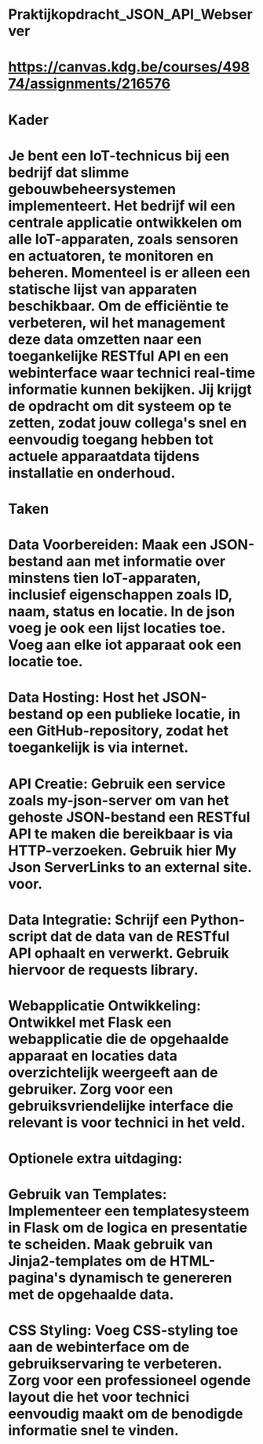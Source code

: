 # Praktijkopdracht_JSON_API_Webserver
# https://canvas.kdg.be/courses/49874/assignments/216576

# Kader
# Je bent een IoT-technicus bij een bedrijf dat slimme gebouwbeheersystemen implementeert. Het bedrijf wil een centrale applicatie ontwikkelen om alle IoT-apparaten, zoals sensoren en actuatoren, te monitoren en beheren. Momenteel is er alleen een statische lijst van apparaten beschikbaar. Om de efficiëntie te verbeteren, wil het management deze data omzetten naar een toegankelijke RESTful API en een webinterface waar technici real-time informatie kunnen bekijken. Jij krijgt de opdracht om dit systeem op te zetten, zodat jouw collega's snel en eenvoudig toegang hebben tot actuele apparaatdata tijdens installatie en onderhoud.

# Taken
# Data Voorbereiden: Maak een JSON-bestand aan met informatie over minstens tien IoT-apparaten, inclusief eigenschappen zoals ID, naam, status en locatie. In de json voeg je ook een lijst locaties toe. Voeg aan elke iot apparaat ook een locatie toe.
# Data Hosting: Host het JSON-bestand op een publieke locatie, in een GitHub-repository, zodat het toegankelijk is via internet.
# API Creatie: Gebruik een service zoals my-json-server om van het gehoste JSON-bestand een RESTful API te maken die bereikbaar is via HTTP-verzoeken. Gebruik hier My Json ServerLinks to an external site. voor.
# Data Integratie: Schrijf een Python-script dat de data van de RESTful API ophaalt en verwerkt. Gebruik hiervoor de requests library.
# Webapplicatie Ontwikkeling: Ontwikkel met Flask een webapplicatie die de opgehaalde apparaat en locaties data overzichtelijk weergeeft aan de gebruiker. Zorg voor een gebruiksvriendelijke interface die relevant is voor technici in het veld.
# Optionele extra uitdaging:
# Gebruik van Templates: Implementeer een templatesysteem in Flask om de logica en presentatie te scheiden. Maak gebruik van Jinja2-templates om de HTML-pagina's dynamisch te genereren met de opgehaalde data.

# CSS Styling: Voeg CSS-styling toe aan de webinterface om de gebruikservaring te verbeteren. Zorg voor een professioneel ogende layout die het voor technici eenvoudig maakt om de benodigde informatie snel te vinden.
